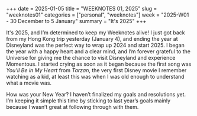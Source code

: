 +++
date = 2025-01-05
title = "WEEKNOTES 01, 2025"
slug = "weeknotes01"
categories = ["personal", "weeknotes"]
week = "2025-W01 - 30 December to 5 January"
summary = "It's 2025"
+++

It's 2025, and I’m determined to keep my Weeknotes alive! I just got back from my Hong Kong trip yesterday (January 4), and ending the year at Disneyland was the perfect way to wrap up 2024 and start 2025. I began the year with a happy heart and a clear mind, and I’m forever grateful to the Universe for giving me the chance to visit Disneyland and experience Momentous. I started crying as soon as it began because the first song was *You’ll Be in My Heart* from *Tarzan*, the very first Disney movie I remember watching as a kid, at least this was when I was old enough to understand what a movie was.

How was your New Year? I haven’t finalized my goals and resolutions yet. I’m keeping it simple this time by sticking to last year’s goals mainly because I wasn’t great at following through with them.
